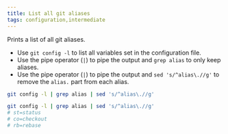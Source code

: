 ```yaml
---
title: List all git aliases
tags: configuration,intermediate
---
```


Prints a list of all git aliases.

- Use `git config -l` to list all variables set in the configuration file.
- Use the pipe operator (`|`) to pipe the output and `grep alias` to only keep aliases.
- Use the pipe operator (`|`) to pipe the output and `sed 's/^alias\.//g'` to remove the `alias.` part from each alias.

```sh
git config -l | grep alias | sed 's/^alias\.//g'
```

```sh
git config -l | grep alias | sed 's/^alias\.//g'
# st=status
# co=checkout
# rb=rebase
```
